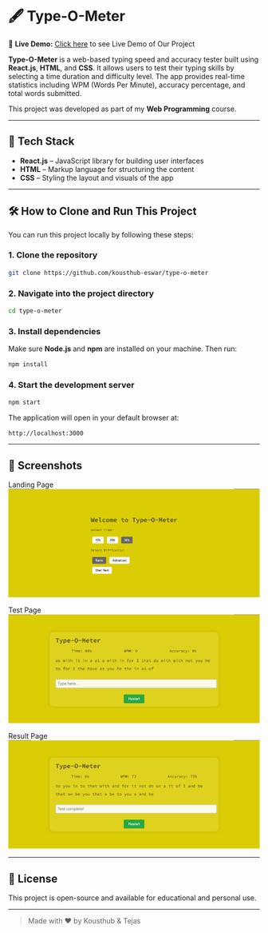 # 🖋️ Type-O-Meter

🔗 **Live Demo:** [Click here](typeometer-kousthub-tejas.vercel.app)  to see Live Demo of Our Project

**Type-O-Meter** is a web-based typing speed and accuracy tester built using **React.js**, **HTML**, and **CSS**. It allows users to test their typing skills by selecting a time duration and difficulty level. The app provides real-time statistics including WPM (Words Per Minute), accuracy percentage, and total words submitted.

This project was developed as part of my **Web Programming** course.

---

## 🚀 Tech Stack

- **React.js** – JavaScript library for building user interfaces  
- **HTML** – Markup language for structuring the content  
- **CSS** – Styling the layout and visuals of the app  

---

## 🛠️ How to Clone and Run This Project

You can run this project locally by following these steps:

### 1. Clone the repository

```bash
git clone https://github.com/kousthub-eswar/type-o-meter
```

### 2. Navigate into the project directory

```bash
cd type-o-meter
```

### 3. Install dependencies

Make sure **Node.js** and **npm** are installed on your machine. Then run:

```bash
npm install
```

### 4. Start the development server

```bash
npm start
```

The application will open in your default browser at:

```
http://localhost:3000
```

---

## 📸 Screenshots

Landing Page
![Screenshot](./screenshots/landing-page.png)

Test Page
![Screenshot](./screenshots/test-page.png)

Result Page
![Screenshot](./screenshots/result-page.png)

---

## 📄 License

This project is open-source and available for educational and personal use.

---

> Made with ❤️ by Kousthub & Tejas
